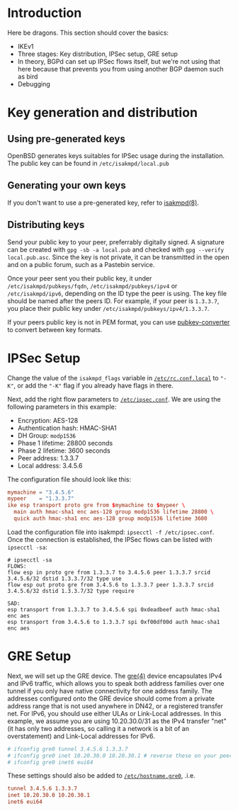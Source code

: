 # Introduction
Here be dragons. This section should cover the basics:
* IKEv1
* Three stages: Key distribution, IPSec setup, GRE setup
* In theory, BGPd can set up IPSec flows itself, but we're not using that here because that prevents you from using another BGP daemon such as bird
* Debugging

# Key generation and distribution
## Using pre-generated keys
OpenBSD generates keys suitables for IPSec usage during the installation. The public key can be found in `/etc/isakmpd/local.pub`

## Generating your own keys
If you don't want to use a pre-generated key, refer to [isakmpd(8)](http://man.openbsd.org/isakmpd.8#X.509_AUTHENTICATION).

## Distributing keys
Send your public key to your peer, preferrably digitally signed. A signature can be created with `gpg -sb -a local.pub` and checked with `gpg --verify local.pub.asc`. Since the key is not private, it can be transmitted in the open and on a public forum, such as a Pastebin service.

Once your peer sent you their public key, it under `/etc/isakmpd/pubkeys/fqdn`, `/etc/isakmpd/pubkeys/ipv4` or `/etc/isakmpd/ipv6`, depending on the ID type the peer is using. The key file should be named after the peers ID. For example, if your peer is `1.3.3.7`, you place their public key under `/etc/isakmpd/pubkeys/ipv4/1.3.3.7`.

If your peers public key is not in PEM format, you can use [pubkey-converter](https://dn42.us/git/user/ryan/pubkey-converter.git/plain/pubkey-converter.pl) to convert between key formats.

# IPSec Setup
Change the value of the `isakmpd_flags` variable in [`/etc/rc.conf.local`](http://man.openbsd.org/rc.conf.local.8) to `"-K"`, or add the `"-K"` flag if you already have flags in there.

Next, add the right flow parameters to [`/etc/ipsec.conf`](http://man.openbsd.org/ipsec.conf.5). We are using the following parameters in this example:

* Encryption: AES-128
* Authentication hash: HMAC-SHA1
* DH Group: `modp1536`
* Phase 1 lifetime: 28800 seconds
* Phase 2 lifetime: 3600 seconds
* Peer address: 1.3.3.7
* Local address: 3.4.5.6

The configuration file should look like this:

```conf
mymachine = "3.4.5.6"
mypeer    = "1.3.3.7"
ike esp transport proto gre from $mymachine to $mypeer \
  main auth hmac-sha1 enc aes-128 group modp1536 lifetime 28800 \
  quick auth hmac-sha1 enc aes-128 group modp1536 lifetime 3600
```

Load the configuration file into isakmpd: `ipsecctl -f /etc/ipsec.conf`. Once the connection is established, the IPSec flows can be listed with `ipsecctl -sa`:

```
# ipsecctl -sa
FLOWS:
flow esp in proto gre from 1.3.3.7 to 3.4.5.6 peer 1.3.3.7 srcid 3.4.5.6/32 dstid 1.3.3.7/32 type use
flow esp out proto gre from 3.4.5.6 to 1.3.3.7 peer 1.3.3.7 srcid 3.4.5.6/32 dstid 1.3.3.7/32 type require

SAD:
esp transport from 1.3.3.7 to 3.4.5.6 spi 0xdeadbeef auth hmac-sha1 enc aes
esp transport from 3.4.5.6 to 1.3.3.7 spi 0xf00df00d auth hmac-sha1 enc aes
```

# GRE Setup
Next, we will set up the GRE device. The [gre(4)](http://man.openbsd.org/gre.4) device encapsulates IPv4 and IPv6 traffic, which allows you to speak both address families over one tunnel if you only have native connectivity for one address family. The addresses configured onto the GRE device should come from a private address range that is not used anywhere in DN42, or a registered transfer net. For IPv6, you should use either ULAs or Link-Local addresses. In this example, we assume you are using 10.20.30.0/31 as the IPv4 transfer "net" (it has only two addresses, so calling it a network is a bit of an overstatement) and Link-Local addresses for IPv6.

```sh
# ifconfig gre0 tunnel 3.4.5.6 1.3.3.7
# ifconfig gre0 inet 10.20.30.0 10.20.30.1 # reverse these on your peer's side
# ifconfig gre0 inet6 eui64
```

These settings should also be added to [`/etc/hostname.gre0`](http://man.openbsd.org/hostname.if.5), .i.e.

```conf
tunnel 3.4.5.6 1.3.3.7
inet 10.20.30.0 10.20.30.1
inet6 eui64
```

